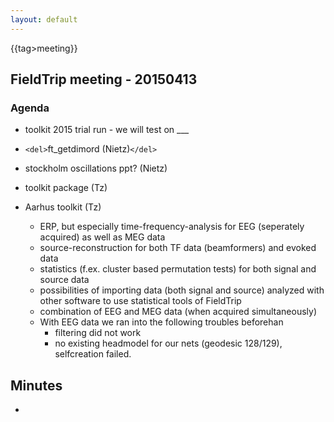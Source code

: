 ```yaml
---
layout: default
---
```


{{tag>meeting}}

## FieldTrip meeting - 20150413 

### Agenda

*  toolkit 2015 trial run - we will test on ___

*  `<del>`ft_getdimord (Nietz)`</del>`

*  stockholm oscillations ppt? (Nietz)

*  toolkit package (Tz)

*  Aarhus toolkit (Tz)
    - ERP, but especially time-frequency-analysis for EEG (seperately acquired) as well as MEG data 
    - source-reconstruction for both TF data (beamformers) and evoked data
    - statistics (f.ex. cluster based permutation tests) for both signal and source data
    - possibilities of importing data (both signal and source) analyzed with other software to use statistical tools of FieldTrip
    - combination of EEG and MEG data (when acquired simultaneously)
    - With EEG data we ran into the following troubles beforehan
      - filtering did not work
      - no existing headmodel for our nets (geodesic 128/129), selfcreation failed. 


## Minutes

*  
